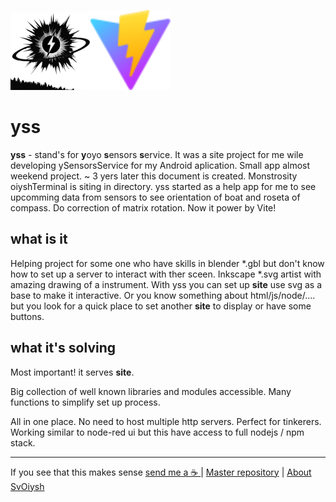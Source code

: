 <img title="viteyss" src="/icons/ico_viteyss_128.png" alt="viteyss_logo" data-align="inline"><img title="viteyss" src="/icons/vite.svg" alt="viteyss_logo" data-align="inline" width="128">

# yss

**yss** - stand's for **y**oyo **s**ensors **s**ervice. It was a site project for me wile developing ySensorsService for my Android aplication. Small app almost weekend project.
~ 3 yers later this document is created. Monstrosity oiyshTerminal is siting in directory. yss started as a help app for me to see upcomming data from sensors to see orientation of boat and roseta of compass. Do correction of matrix rotation.
Now it power by Vite!

## what is it

Helping project for some one who have skills in blender *.gbl but don't know how to set up a server to interact with ther sceen.
Inkscape *.svg artist with amazing drawing of a instrument. With yss you can set up **site** use svg as a base to make it interactive.
Or you know something about html/js/node/.... but you look for a quick place to set another **site** to display or have some buttons.

## what it's solving

Most important! it serves **site**.

Big collection of well known libraries and modules accessible.  Many functions to simplify set up process.

All in one place. No need to host multiple http servers.
Perfect for tinkerers.
Working similar to node-red ui but this have access to full nodejs / npm stack.

---

If you see that this makes sense [ send me a ☕ ](https://ko-fi.com/B0B0DFYGS) | [Master repository](https://github.com/yOyOeK1/oiyshTerminal) | [About SvOiysh](https://www.youtube.com/@svoiysh)